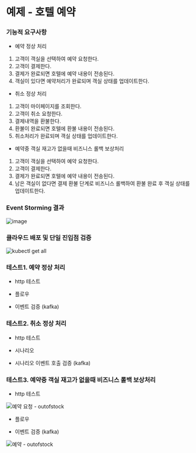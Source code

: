 # 예제 - 호텔 예약

### 기능적 요구사항

- 예약 정상 처리
1. 고객이 객실을 선택하여 예약 요청한다.
2. 고객이 결제한다.
3. 결제가 완료되면 호텔에 예약 내용이 전송된다.
4. 객실이 있다면 예약처리가 완료되며 객실 상태를 업데이트한다.
   
- 취소 정상 처리
1. 고객이 마이페이지를 조회한다.
2. 고객이 취소 요청한다.
3. 결제내역을 환불한다.
4. 환불이 완료되면 호텔에 환불 내용이 전송된다.
5. 취소처리가 완료되며 객실 상태를 업데이트한다.
  
- 예약중 객실 재고가 없을때 비즈니스 롤백 보상처리
1. 고객이 객실을 선택하여 예약 요청한다.
2. 고객이 결제한다.
3. 결제가 완료되면 호텔에 예약 내용이 전송된다.
5. 남은 객실이 없다면 결제 환불 단계로 비즈니스 롤백하여 환불 완료 후 객실 상태를 업데이트한다.


### Event Storming 결과

![image](https://github.com/user-attachments/assets/330f12bb-c1d6-475e-9837-87cf97e5d668)

### 클라우드 배포 및 단일 진입점 검증

![kubectl get all](https://github.com/user-attachments/assets/62003f42-7e0f-47b1-b559-82b3c7d4018b)


### 테스트1. 예약 정상 처리

- http 테스트
  


- 플로우



- 이벤트 검증 (kafka)

  
  
### 테스트2. 취소 정상 처리

- http 테스트
  


- 시나리오



- 시나리오 이벤트 호출 검증 (kafka)

  
  
### 테스트3. 예약중 객실 재고가 없을때 비즈니스 롤백 보상처리

- http 테스트
  
![예약 요청 - outofstock](https://github.com/user-attachments/assets/d0895c1d-0db9-4e23-914c-e4656e0a3002)


- 플로우



- 이벤트 검증 (kafka)

  
![예약 - outofstock](https://github.com/user-attachments/assets/5823223e-6ce8-48c1-b2af-7ec52b4a28d0)


